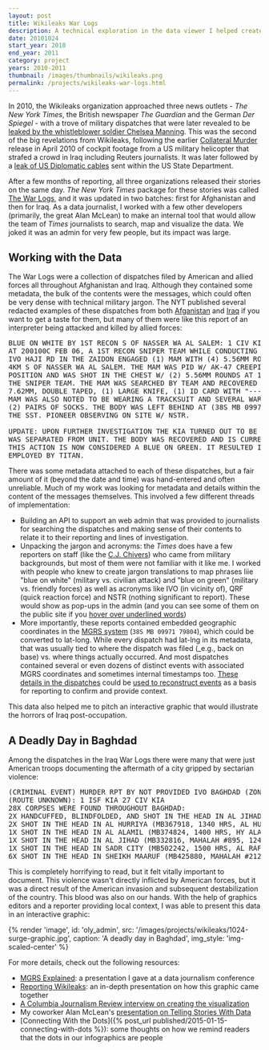```yaml
---
layout: post
title: Wikileaks War Logs
description: A technical exploration in the data viewer I helped create for New York Times reporters to work on the Wikileaks War Logs.
date: 20101024
start_year: 2010
end_year: 2011
category: project
years: 2010-2011
thumbnail: /images/thumbnails/wikileaks.png
permalink: /projects/wikileaks-war-logs.html
---
```

In 2010, the Wikileaks organization approached three news outlets - _The New York Times_, the British newspaper _The Guardian_ and the German _Der Spiegel_ - with a trove of military dispatches that were later revealed to be [leaked by the whistleblower soldier Chelsea Manning](https://en.wikipedia.org/wiki/Chelsea_Manning). This was the second of the big revelations from Wikileaks, following the earlier [Collateral Murder](https://collateralmurder.wikileaks.org/) release in April 2010 of cockpit footage from a US military helicopter that strafed a crowd in Iraq including Reuters journalists. It was later followed by a [leak of US Diplomatic cables](https://en.wikipedia.org/wiki/United_States_diplomatic_cables_leak) sent within the US State Department.

After a few months of reporting, all three organizations released their stories on the same day. _The New York Times_ package for these stories was called [The War Logs](https://archive.nytimes.com/www.nytimes.com/interactive/world/war-logs.html#the-afghanistan-documents), and it was updated in two batches: first for Afghanistan and then for Iraq. As a data journalist, I worked with a few other developers (primarily, the great Alan McLean) to make an internal tool that would allow the team of _Times_ journalists to search, map and visualize the data. We joked it was an admin for very few people, but its impact was large.

## Working with the Data
The War Logs were a collection of dispatches filed by American and allied forces all throughout Afghanistan and Iraq. Although they contained some metadata, the bulk of the contents were the messages, which could often be very dense with technical military jargon. The NYT published several redacted examples of these dispatches from both [Afganistan](https://archive.nytimes.com/www.nytimes.com/interactive/world/26warlogs.html) and [Iraq](https://archive.nytimes.com/www.nytimes.com/interactive/world/iraq-war-logs.html) if you want to get a taste for them, but many of them were like this report of an interpreter being attacked and killed by allied forces:

<pre class="not-prose font-mono text-xs overflow-auto">
BLUE ON WHITE BY 1ST RECON S OF NASSER WA AL SALEM: 1 CIV KILLED, 0 CF INJ/DAMA
AT 200100C FEB 06, A 1ST RECON SNIPER TEAM WHILE CONDUCTING CLANDESTINE SNIPER OPERATIONS
IVO HAJI RD IN THE ZAIDON ENGAGED (1) MAM WITH (4) 5.56MM ROUNDS IVO (38S MB 09971 79804)
4KM S OF NASSER WA AL SALEM. THE MAM WAS PID W/ AK-47 CREEPING UP BEHIND THEIR SNIPER
POSITION AND WAS SHOT IN THE CHEST W/ (2) 5.56MM ROUNDS AT 15M. QRF WAS LAUNCHED TO EXTRACT
THE SNIPER TEAM. THE MAM WAS SEARCHED BY TEAM AND RECOVERED (1) AK-47, (2) MAGAZINES OF
7.62MM, DOUBLE TAPED, (1) LARGE KNIFE, (1) ID CARD WITH "----- -----" WRITTEN ON CARD.
MAM WAS ALSO NOTED TO BE WEARING A TRACKSUIT AND SEVERAL WARMING LAYERS TO INCLUDE
(2) PAIRS OF SOCKS. THE BODY WAS LEFT BEHIND AT (38S MB 09971 79804) UPON EXTRACT OF
THE SST. PIONEER OBSERVING ON SITE W/ NSTR.

UPDATE: UPON FURTHER INVESTIGATION THE KIA TURNED OUT TO BE THE PLATOON'S INTERPRETER THAT
WAS SEPARATED FROM UNIT. THE BODY WAS RECOVERED AND IS CURRENTLY LOCATED AT FALLUJAH SURGICAL.
THIS ACTION IS NOW CONSIDERED A BLUE ON GREEN. IT RESULTED IN (1) IZ KIA (IRAQI INTERPRETER
EMPLOYED BY TITAN.
</pre>

There was some metadata attached to each of these dispatches, but a fair amount of it (beyond the date and time) was hand-entered and often unreliable. Much of my work was looking for metadata and details within the content of the messages themselves. This involved a few different threads of implementation:
- Building an API to support an web admin that was provided to journalists for searching the dispatches and making sense of their contents to relate it to their reporting and lines of investigation.
- Unpacking the jargon and acronyms: the _Times_ does have a few reporters on staff (like the [C.J. Chivers](https://www.nytimes.com/by/c-j-chivers)) who came from military backgrounds, but most of them were not familiar with it like me. I worked with people who knew to create jargon translations to map phrases liie "blue on white" (military vs. civilian attack) and "blue on green" (military vs. friendly forces) as well as acronyms like IVO (in vicinity of), QRF (quick reaction force) and NSTR (nothing significant to report). These would show as pop-ups in the admin (and you can see some of them on the public site if you [hover over underlined words](https://archive.nytimes.com/www.nytimes.com/interactive/world/iraq-war-logs.html#report/C8BAD3DC-EFC0-46D0-A5B9-5997CF9EFC1E))
- More importantly, these reports contained embedded geographic coordinates in the [MGRS system](https://en.wikipedia.org/wiki/Military_Grid_Reference_System) (`38S MB 09971 79804`), which could be converted to lat-long. While every dispatch had lat-lng in its metadata, that was usually tied to where the dispatch was filed (_e.g., back on base) vs. where things actually occurred. And most dispatches contained several or even dozens of distinct events with associated MGRS coordinates and sometimes internal timestamps too. [These details in the dispatches](https://archive.nytimes.com/www.nytimes.com/interactive/world/26warlogs.html#report/1892FD4E-1517-911C-C5601B60F44B345B) could be [used to reconstruct events](https://archive.nytimes.com/www.nytimes.com/2010/07/26/world/asia/26keating.html) as a basis for reporting to confirm and provide context.

This data also helped me to pitch an interactive graphic that would illustrate the horrors of Iraq post-occupation.

## A Deadly Day in Baghdad
Among the dispatches in the Iraq War Logs there were many that were just American troops documenting the aftermath of a city gripped by sectarian violence:

<pre class="not-prose font-mono text-xs overflow-auto">
(CRIMINAL EVENT) MURDER RPT BY NOT PROVIDED IVO BAGHDAD (ZONE 1)
(ROUTE UNKNOWN): 1 ISF KIA 27 CIV KIA
28X CORPSES WERE FOUND THROUGHOUT BAGHDAD:
2X HANDCUFFED, BLINDFOLDED, AND SHOT IN THE HEAD IN AL JIHAD (MB393859, MAHALAH #887, 1136 HRS, HY ALAMIL PS)
2X SHOT IN THE HEAD IN AL HURRIYA (MB367918, 1340 HRS, AL HURIYA PS)
1X SHOT IN THE HEAD IN AL ALAMIL (MB374824, 1400 HRS, HY ALAMIL PS)
1X SHOT IN THE HEAD IN AL JIHAD (MB332816, MAHALAH #895, 1245 HRS, HY ALAMIL PS)
1X SHOT IN THE HEAD IN SADR CITY (MB502242, 1500 HRS, AL RAFIDIAN PS)
6X SHOT IN THE HEAD IN SHEIKH MAARUF (MB425880, MAHALAH #212, 1620 HRS, AL JAAIFER PS)
</pre>

This is completely horrifying to read, but it felt vitally important to document. This violence wasn't directly inflicted by American forces, but it was a direct result of the American invasion and subsequent destabilization of the country. This blood was also on our hands. With the help of graphics editors and a reporter providing local context, I was able to present this data in an interactive graphic:

{% render 'image', id: 'oly_admin', src: '/images/projects/wikileaks/1024-surge-graphic.jpg', caption: 'A deadly day in Baghdad', img_style: 'img-scaled-center' %}

For more details, check out the following resources:
- [MGRS Explained](/images/projects/wikileaks/nicar_mgrs.pdf): a presentation I gave at a data journalism conference
- [Reporting Wikileaks](/images/projects/wikileaks/hh_wikileaks.pdf): an in-depth presentation on how this graphic came together
- [A Columbia Journalism Review interview on creating the visualization](https://www.cjr.org/the_news_frontier/visualizing_the_iraq_war_logs.php)
- My coworker Alan McLean's [presentation on Telling Stories With Data](https://www.slideshare.net/slideshow/data-driven-journalism-telling-stories-online/5057385)
- [Connecting With the Dots]({% post_url published/2015-01-15-connecting-with-dots %}): some thoughts on how we remind readers that the dots in our infographics are people
